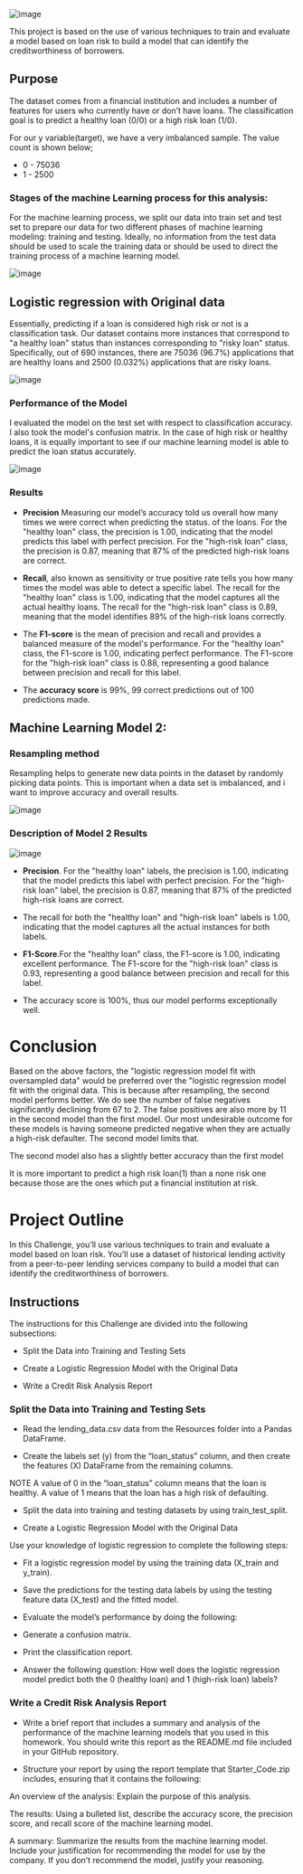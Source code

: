 
![image](https://github.com/Annbelbella/Credit_Risk-Classification/assets/124645643/1dc9c378-73f1-4395-bfe9-834135d05834)

This project is based on the use of various techniques to train and evaluate a model based on loan risk to build a model that can identify the creditworthiness of borrowers.

## Purpose
The dataset comes from a financial institution and includes a number of features for users who currently have or don’t have loans. The classification goal is to predict a healthy loan (0/0) or a high risk loan (1/0).

For our y variable(target), we have a very imbalanced sample. The value count is shown below;
- 0	- 75036
- 1	- 2500

### Stages of the machine Learning process for this analysis:
For the machine learning process, we split our data into train set and test set to prepare our data for two different phases of machine learning modeling: training and testing. Ideally, no information from the test data should be used to scale the training data or should be used to direct the training process of a machine learning model.

![image](https://github.com/Annbelbella/Credit_Risk-Classification/assets/124645643/97be318d-0f5a-4f34-9035-fc921835caba)

## Logistic regression with Original data
Essentially, predicting if a loan is considered high risk or not is a classification task. Our dataset contains more instances that correspond to "a healthy loan" status than instances corresponding to "risky loan" status. Specifically, out of 690 instances, there are 75036 (96.7%) applications that are healthy loans and 2500 (0.032%) applications that are risky loans. 

![image](https://github.com/Annbelbella/Credit_Risk-Classification/assets/124645643/460a9416-5b4e-42ad-8896-907c10d469a1)

### Performance of the Model 
I evaluated the model on the test set with respect to classification accuracy. I also took the model's confusion matrix. In the case of high risk or healthy loans, it is equally important to see if our machine learning model is able to predict the loan status accurately. 

![image](https://github.com/Annbelbella/Credit_Risk-Classification/assets/124645643/de4373b2-361e-46d9-8cbe-696ba2096c26)

### Results 
- **Precision** Measuring our model’s accuracy told us overall how many times we were correct when predicting the status. of the loans. For the "healthy loan" class, the precision is 1.00, indicating that the model predicts this label with perfect precision. For the "high-risk loan" class, the precision is 0.87, meaning that 87% of the predicted high-risk loans are correct.

- **Recall**, also known as sensitivity or true positive rate tells you how many times the model was able to detect a specific  label. The recall for the "healthy loan" class is 1.00, indicating that the model captures all the actual healthy loans. The recall for the "high-risk loan" class is 0.89, meaning that the model identifies 89% of the high-risk loans correctly.

- The **F1-score** is the mean of precision and recall and provides a balanced measure of the model's performance. For the "healthy loan" class, the F1-score is 1.00, indicating perfect performance. The F1-score for the "high-risk loan" class is 0.88, representing a good balance between precision and recall for this label.

- The **accuracy score** is 99%, 99 correct predictions out of 100 predictions made.

## Machine Learning Model 2:
### Resampling method
Resampling helps to generate new data points in the dataset by randomly picking data points. This is important when a data set is imbalanced, and i want to improve accuracy and overall results.

![image](https://github.com/Annbelbella/Credit_Risk-Classification/assets/124645643/e96112e1-e49c-4187-a68b-38de91ccc429)

### Description of Model 2 Results 

![image](https://github.com/Annbelbella/Credit_Risk-Classification/assets/124645643/67c422b9-8871-4c3b-8f68-f207d106a1ed)

- **Precision**. For the "healthy loan" labels, the precision is 1.00, indicating that the model predicts this label with perfect precision. For the "high-risk loan" label, the precision is 0.87, meaning that 87% of the predicted high-risk loans are correct.

- The recall for both the "healthy loan" and "high-risk loan" labels is 1.00, indicating that the model captures all the actual instances for both labels.

- **F1-Score**.For the "healthy loan" class, the F1-score is 1.00, indicating excellent performance. The F1-score for the "high-risk loan" class is 0.93, representing a good balance between precision and recall for this label.

- The accuracy score is 100%, thus our model performs exceptionally well.



# Conclusion
Based on the above factors, the "logistic regression model fit with oversampled data" would be preferred over the "logistic regression model fit with the original data. This is because after resampling, the second model performs better. We do see the number of false negatives significantly declining from 67 to 2. The false positives are also more by 11 in the second model than the first model. Our most undesirable outcome for these models is having someone predicted negative when they are actually a high-risk defaulter. The second model limits that.

The second model also has a slightly better accuracy than the first model 

It is more important to predict a high risk loan(1) than a none risk one because those are the ones which put a financial institution at risk.


# Project Outline
In this Challenge, you’ll use various techniques to train and evaluate a model based on loan risk. You’ll use a dataset of historical lending activity from a peer-to-peer lending services company to build a model that can identify the creditworthiness of borrowers.

## Instructions
The instructions for this Challenge are divided into the following subsections:

- Split the Data into Training and Testing Sets

- Create a Logistic Regression Model with the Original Data

- Write a Credit Risk Analysis Report

### Split the Data into Training and Testing Sets

- Read the lending_data.csv data from the Resources folder into a Pandas DataFrame.

- Create the labels set (y) from the “loan_status” column, and then create the features (X) DataFrame from the remaining columns.

NOTE
A value of 0 in the “loan_status” column means that the loan is healthy. A value of 1 means that the loan has a high risk of defaulting.

- Split the data into training and testing datasets by using train_test_split.

- Create a Logistic Regression Model with the Original Data
  
Use your knowledge of logistic regression to complete the following steps:

- Fit a logistic regression model by using the training data (X_train and y_train).

- Save the predictions for the testing data labels by using the testing feature data (X_test) and the fitted model.

- Evaluate the model’s performance by doing the following:

- Generate a confusion matrix.

- Print the classification report.

- Answer the following question: How well does the logistic regression model predict both the 0 (healthy loan) and 1 (high-risk loan) labels?

### Write a Credit Risk Analysis Report
- Write a brief report that includes a summary and analysis of the performance of the machine learning models that you used in this homework. You should write this report as the README.md file included in your GitHub repository.

- Structure your report by using the report template that Starter_Code.zip includes, ensuring that it contains the following:

An overview of the analysis: Explain the purpose of this analysis.

The results: Using a bulleted list, describe the accuracy score, the precision score, and recall score of the machine learning model.

A summary: Summarize the results from the machine learning model. Include your justification for recommending the model for use by the company. If you don’t recommend the model, justify your reasoning.
